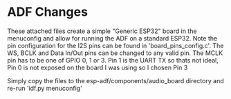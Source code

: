 # ADF Changes

These attached files create a simple "Generic ESP32" board in the menuconfig and allow for running the ADF on a standard ESP32. Note the pin configuration for the I2S pins can be found in 'board_pins_config.c'. The WS, BCLK and Data In/Out pins can be changed to any valid pin. The MCLK pin has to be one of GPIO 0, 1 or 3. Pin 1 is the UART TX so thats not ideal, Pin 0 is not exposed on the board I was using so I chosen Pin 3

Simply copy the files to the esp-adf/components/audio_board directory and re-run 'idf.py menuconfig'

